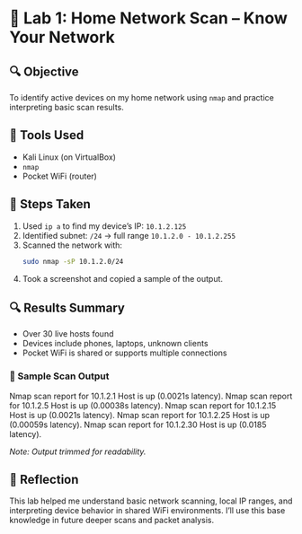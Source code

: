 # 🧪 Lab 1: Home Network Scan – Know Your Network

## 🔍 Objective
To identify active devices on my home network using `nmap` and practice interpreting basic scan results.

## 🧰 Tools Used
- Kali Linux (on VirtualBox)
- `nmap`
- Pocket WiFi (router)

## 📡 Steps Taken

1. Used `ip a` to find my device’s IP: `10.1.2.125`
2. Identified subnet: `/24` → full range `10.1.2.0 - 10.1.2.255`
3. Scanned the network with:
   ```bash
   sudo nmap -sP 10.1.2.0/24
4. Took a screenshot and copied a sample of the output.

## 🔍 Results Summary

- Over 30 live hosts found
- Devices include phones, laptops, unknown clients
- Pocket WiFi is shared or supports multiple connections

### 📄 Sample Scan Output

Nmap scan report for 10.1.2.1
Host is up (0.0021s latency).
Nmap scan report for 10.1.2.5
Host is up (0.00038s latency).
Nmap scan report for 10.1.2.15
Host is up (0.0021s latency).
Nmap scan report for 10.1.2.25
Host is up (0.00059s latency).
Nmap scan report for 10.1.2.30
Host is up (0.0185 latency).

*Note: Output trimmed for readability.*

## 💭 Reflection

This lab helped me understand basic network scanning, local IP ranges, and interpreting device behavior in shared WiFi environments. I’ll use this base knowledge in future deeper scans and packet analysis.

